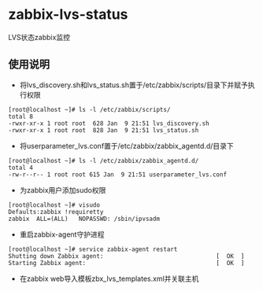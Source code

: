 # zabbix-lvs-status
LVS状态zabbix监控
## 使用说明
* 将lvs_discovery.sh和lvs_status.sh置于/etc/zabbix/scripts/目录下并赋予执行权限
```
[root@localhost ~]# ls -l /etc/zabbix/scripts/
total 8
-rwxr-xr-x 1 root root  628 Jan  9 21:51 lvs_discovery.sh
-rwxr-xr-x 1 root root  828 Jan  9 21:51 lvs_status.sh
```
* 将userparameter_lvs.conf置于/etc/zabbix/zabbix_agentd.d/目录下
```
[root@localhost ~]# ls -l /etc/zabbix/zabbix_agentd.d/
total 4
-rw-r--r-- 1 root root 615 Jan  9 21:51 userparameter_lvs.conf
```
* 为zabbix用户添加sudo权限
```
[root@localhost ~]# visudo
Defaults:zabbix !requiretty
zabbix	ALL=(ALL)	NOPASSWD: /sbin/ipvsadm
```
* 重启zabbix-agent守护进程
```
[root@localhost ~]# service zabbix-agent restart
Shutting down Zabbix agent:                                [  OK  ]
Starting Zabbix agent:                                     [  OK  ]
```
* 在zabbix web导入模板zbx_lvs_templates.xml并关联主机
